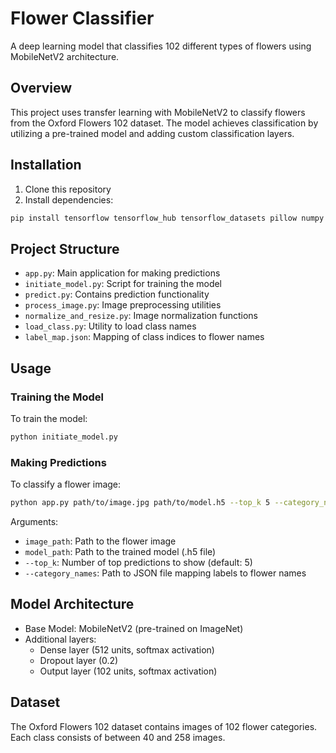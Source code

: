 # Flower Classifier

A deep learning model that classifies 102 different types of flowers using MobileNetV2 architecture.

## Overview

This project uses transfer learning with MobileNetV2 to classify flowers from the Oxford Flowers 102 dataset. The model achieves classification by utilizing a pre-trained model and adding custom classification layers.

## Installation

1. Clone this repository
2. Install dependencies:
```bash
pip install tensorflow tensorflow_hub tensorflow_datasets pillow numpy
```

## Project Structure

- `app.py`: Main application for making predictions
- `initiate_model.py`: Script for training the model
- `predict.py`: Contains prediction functionality
- `process_image.py`: Image preprocessing utilities
- `normalize_and_resize.py`: Image normalization functions
- `load_class.py`: Utility to load class names
- `label_map.json`: Mapping of class indices to flower names

## Usage

### Training the Model

To train the model:
```bash
python initiate_model.py
```

### Making Predictions

To classify a flower image:
```bash
python app.py path/to/image.jpg path/to/model.h5 --top_k 5 --category_names label_map.json
```

Arguments:
- `image_path`: Path to the flower image
- `model_path`: Path to the trained model (.h5 file)
- `--top_k`: Number of top predictions to show (default: 5)
- `--category_names`: Path to JSON file mapping labels to flower names

## Model Architecture

- Base Model: MobileNetV2 (pre-trained on ImageNet)
- Additional layers:
  - Dense layer (512 units, softmax activation)
  - Dropout layer (0.2)
  - Output layer (102 units, softmax activation)

## Dataset

The Oxford Flowers 102 dataset contains images of 102 flower categories. Each class consists of between 40 and 258 images.